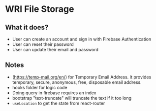 # WRI File Storage

## What it does?
- User can create an account and sign in with Firebase Authentication
- User can reset their password
- User can update their email and password

## Notes
- (https://temp-mail.org/en/) for Temporary Email Address.  It provides temporary, secure, anonymous, free, disposable email address.
- hooks folder for logic code
- Doing query in firebase requires an index
- bootstrap "text-truncate" will truncate the text if it too long
- `useLocation` to get the state from react-router